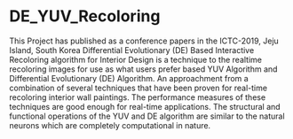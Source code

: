 # DE_YUV_Recoloring
This Project has published as a conference papers in the ICTC-2019, Jeju Island, South Korea
Differential Evolutionary (DE) Based Interactive Recoloring algorithm for Interior Design is a technique to the realtime recoloring images for use as what users prefer based YUV Algorithm and Differential Evolutionary (DE) Algorithm. An approachment from a combination of several techniques that have been proven for real-time recoloring interior wall paintings. The performance measures of these techniques are good enough for real-time applications. The structural and functional operations of the YUV and DE algorithm are similar to the natural neurons which are completely computational in nature.
